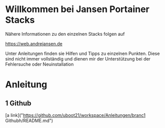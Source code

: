 # Willkommen bei Jansen Portainer Stacks
Nähere Informationen zu den einzelnen Stacks folgen auf 

https://web.andrejansen.de

Unter Anleitungen finden sie Hilfen und Tipps zu einzelnen Punkten. Diese sind nicht immer vollständig und dienen mir der Unterstützung bei der Fehlersuche oder Neuinstallation

# Anleitung

## 1 Github
[a link]("https://github.com/uboot21/workspace/Anleitungen/branc1 Githubh/README.md")





